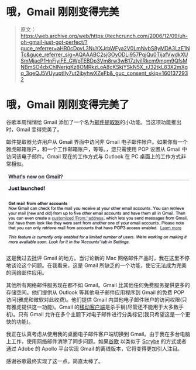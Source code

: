 # 哦，Gmail 刚刚变得完美

> 原文：<https://web.archive.org/web/https://techcrunch.com/2006/12/09/uh-oh-gmail-just-got-perfect/?guce_referrer=aHR0cDovL3NuYXJrbWFya2V0LmNvbS8yMDA3LzE1NTc&guce_referrer_sig=AQAAABC2sjGOyODLi957PqjQu0TijafVwdkXUSmMjacPfHnFiyiFE_GWpTEBDp3Vm8rw3wB17zlyiIRkcm9mqm9QfsMNBmSO4dxChINerjgKz8OMRkzLoA8cKSkjYSkN5X_rJ32tkL83X2mXgq_3qeQJ5VUyuptIIy7ut2ibyhwXZeFb&_guc_consent_skip=1601372932>

# 哦，Gmail 刚刚变得完美了

 [](https://web.archive.org/web/20200929094824/http://www.gmail.com/) 谷歌本周悄悄给 Gmail 添加了一个名为[邮件提取器](https://web.archive.org/web/20200929094824/http://mail.google.com/support/bin/answer.py?ctx=%67mail&hl=en&answer=21288)的小功能。当这项功能推出时，Gmail 变得完美了。

邮件提取器允许用户从 Gmail 界面中访问非 Gmail 电子邮件帐户。如果你有一个雅虎邮箱账户，和一个工作邮箱账户，等等。，您只需使用 POP 设置从 Gmail 中访问该电子邮件。Gmail 现在的工作方式与 Outlook 在 PC 桌面上的工作方式非常相似。

![](img/5daa72a44ccc4e745cd0402f9126139e.png)

这是我过去批评 Gmail 的地方。当讨论新的 Mac 网络邮件产品时，我在这里不停地谈论这个问题。在我看来，这是 Gmail 所缺乏的一个功能，使它无法成为完美的网络邮件应用。

其他所有网络邮件服务现在都不如 Gmail。Gmail 比其他任何免费服务提供更多的存储空间。他们提供从 Outlook 等其他电子邮件应用程序到 Gmail 的免费 POP 访问(雅虎和微软对此收费)。他们提供 Gmail 内其他电子邮件账户的访问权限(只有雅虎提供这一功能)。Gmail 的[移动客户端](https://web.archive.org/web/20200929094824/http://www.beta.techcrunch.com/2006/11/02/gmail-for-mobile-launches-today/)是杀手锏(尽管还不能用于大多数手机)。只有 Gmail 允许在多个主题下对电子邮件进行分类标记(我只希望这是一个更快的功能)。

我正在认真考虑从使用我的桌面电子邮件客户端切换到 Gmail。由于我在多台电脑上工作，使用网络邮件消除了同步问题。如果[谷歌](https://web.archive.org/web/20200929094824/https://crunchbase.com/organization/google) 以类似于 [Scrybe](https://web.archive.org/web/20200929094824/http://www.beta.techcrunch.com/2006/10/31/scrybe-syncing-calendar-has-launched-in-beta/) 的方式或者通过 Adobe 的 Apollo 平台实现 Gmail 的离线版本，它将变得更加引人注目。

感谢谷歌最终实现了这一点。简直太棒了。